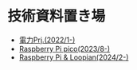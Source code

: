 # 技術資料置き場

* [電力Prj.(2022/1-)](electricpower/ep.md)
* [Raspberry Pi pico(2023/8-)](raspico/rp-pico.md)
* [Raspberry Pi & Loopian(2024/2-)](raspi_loopian/connection.md)
